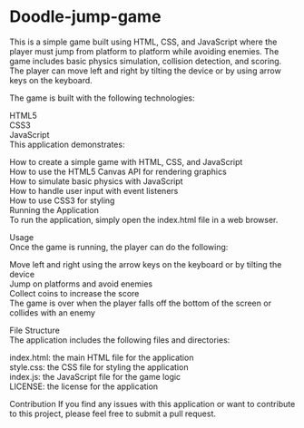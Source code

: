 # Doodle-jump-game

This is a simple game built using HTML, CSS, and JavaScript where the player must jump from platform to platform while avoiding enemies. The game includes basic physics simulation, collision detection, and scoring. The player can move left and right by tilting the device or by using arrow keys on the keyboard.

The game is built with the following technologies:

HTML5<br/>
CSS3<br/>
JavaScript<br/>
This application demonstrates:<br/>

How to create a simple game with HTML, CSS, and JavaScript<br/>
How to use the HTML5 Canvas API for rendering graphics<br/>
How to simulate basic physics with JavaScript<br/>
How to handle user input with event listeners<br/>
How to use CSS3 for styling<br/>
Running the Application<br/>
To run the application, simply open the index.html file in a web browser.<br/>

Usage<br/>
Once the game is running, the player can do the following:<br/>

Move left and right using the arrow keys on the keyboard or by tilting the device<br/>
Jump on platforms and avoid enemies<br/>
Collect coins to increase the score<br/>
The game is over when the player falls off the bottom of the screen or collides with an enemy<br/>

File Structure<br/>
The application includes the following files and directories:<br/>

index.html: the main HTML file for the application<br/>
style.css: the CSS file for styling the application<br/>
index.js: the JavaScript file for the game logic<br/>
LICENSE: the license for the application

Contribution
If you find any issues with this application or want to contribute to this project, please feel free to submit a pull request.
